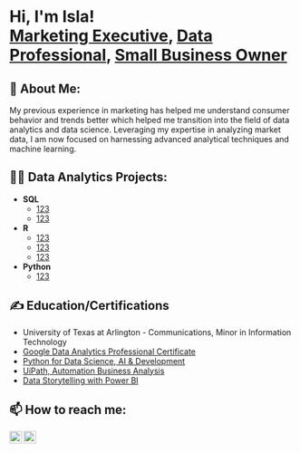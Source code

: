 <h1>Hi, I'm Isla! <br/><a href="https://www.linkedin.com/in/isla-altamirano-04300b106">Marketing Executive</a>, <a href="https://github.com/islajae">Data Professional</a>, <a href="https://fowldisposition.com">Small Business Owner</a></h1>

<h2>👩 About Me:</h2>

My previous experience in marketing has helped me understand consumer behavior and trends better which helped me transition into the field of data analytics and data science. Leveraging my expertise in analyzing market data, I am now focused on harnessing advanced analytical techniques and machine learning.

<h2>👨‍💻 Data Analytics Projects:</h2>

- <b>SQL</b>
  - [123](https://github.com/joshmadakor1/AD_PS)
  - [123](https://github.com/joshmadakor1/PowerShell-Integrity-FIM)
- <b>R</b>
  - [123](https://github.com/joshmadakor1/EncrypterPOC)
  - [123](https://github.com/joshmadakor1/DecrypterPOC)
  - [123](https://github.com/joshmadakor1/Key-Logger-With-Email)
- <b>Python</b>
  - [123](https://github.com/joshmadakor1/Package-Delivery-Pathfinding-Algorithm)

<h2>✍️ Education/Certifications</h2>

- University of Texas at Arlington - Communications, Minor in Information Technology
- [Google Data Analytics Professional Certificate](https://)
- [Python for Data Science, AI & Development](https://)
- [UiPath, Automation Business Analysis](https://www.coursera.org/account/accomplishments/verify/817CGH18KQ6V)
- [Data Storytelling with Power BI](https://)


<h2> 📫 How to reach me:</h2>

[<img align="left" alt="Isla Altamirano | Email" width="22px" src="https://cdn.jsdelivr.net/npm/simple-icons@v3/icons/google.svg" />][email]
[<img align="left" alt="Isla Altamirano | LinkedIn" width="22px" src="https://cdn.jsdelivr.net/npm/simple-icons@v3/icons/linkedin.svg" />][linkedin]

[email]:  mailto:isla.altamirano94@gmail.com
[linkedin]: https://www.linkedin.com/in/isla-altamirano-04300b106/
